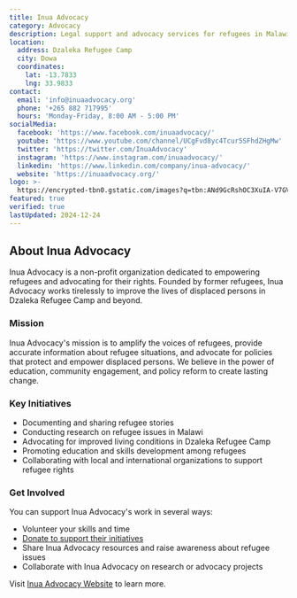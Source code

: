 ```yaml
---
title: Inua Advocacy
category: Advocacy
description: Legal support and advocacy services for refugees in Malawi.
location:
  address: Dzaleka Refugee Camp
  city: Dowa
  coordinates:
    lat: -13.7833
    lng: 33.9833
contact:
  email: 'info@inuaadvocacy.org'
  phone: '+265 882 717995'
  hours: 'Monday-Friday, 8:00 AM - 5:00 PM'
socialMedia:
  facebook: 'https://www.facebook.com/inuaadvocacy/'
  youtube: 'https://www.youtube.com/channel/UCgFvd8yc4Tcur5SFhdZHgMw'
  twitter: 'https://twitter.com/InuaAdvocacy'
  instagram: 'https://www.instagram.com/inuaadvocacy/'
  linkedin: 'https://www.linkedin.com/company/inua-advocacy/'
  website: 'https://inuaadvocacy.org/'
logo: >-
  https://encrypted-tbn0.gstatic.com/images?q=tbn:ANd9GcRshOC3XuIA-V7GVurjsZ0GIqKn_LJfdP1nQg&s
featured: true
verified: true
lastUpdated: 2024-12-24
---
```


## About Inua Advocacy

Inua Advocacy is a non-profit organization dedicated to empowering refugees and advocating for their rights. Founded by former refugees, Inua Advocacy works tirelessly to improve the lives of displaced persons in Dzaleka Refugee Camp and beyond.

### Mission

Inua Advocacy's mission is to amplify the voices of refugees, provide accurate information about refugee situations, and advocate for policies that protect and empower displaced persons. We believe in the power of education, community engagement, and policy reform to create lasting change.

### Key Initiatives

- Documenting and sharing refugee stories
- Conducting research on refugee issues in Malawi
- Advocating for improved living conditions in Dzaleka Refugee Camp
- Promoting education and skills development among refugees
- Collaborating with local and international organizations to support refugee rights

### Get Involved
You can support Inua Advocacy's work in several ways:

- Volunteer your skills and time
- [Donate to support their initiatives](https://inuaadvocacy.org/donate/)
- Share Inua Advocacy resources and raise awareness about refugee issues
- Collaborate with Inua Advocacy on research or advocacy projects

Visit [Inua Advocacy Website](https://inuaadvocacy.org/) to learn more.